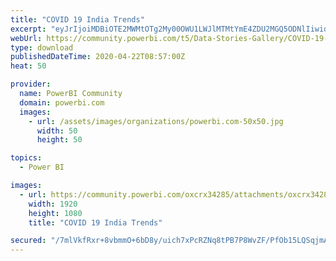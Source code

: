 ```yaml
---
title: "COVID 19 India Trends"
excerpt: "eyJrIjoiMDBiOTE2MWMtOTg2My00OWU1LWJlMTMtYmE4ZDU2MGQ5ODNlIiwidCI6IjI0N2MyMTU5LTI5ZWItNDVhOC05ZjVlLTQxMzgzZWRlOTAxNSJ9"
webUrl: https://community.powerbi.com/t5/Data-Stories-Gallery/COVID-19-India-Trends/m-p/1042123
type: download
publishedDateTime: 2020-04-22T08:57:00Z
heat: 50

provider:
  name: PowerBI Community
  domain: powerbi.com
  images:
    - url: /assets/images/organizations/powerbi.com-50x50.jpg
      width: 50
      height: 50

topics:
  - Power BI

images:
  - url: https://community.powerbi.com/oxcrx34285/attachments/oxcrx34285/DataStoriesGallery/3817/1/Covid%2019%20India.jpg
    width: 1920
    height: 1080
    title: "COVID 19 India Trends"

secured: "/7mlVkfRxr+8vbmmO+6bD8y/uich7xPcRZNq8tPB7P8WvZF/PfOb15LQSqjmAZdFusF7go92upzA/GSQDmjljX+IC0pnDvTjasuf+XwAsew9I89gRvl8BZkD3PnNrnxb/rwATbj3by3mMf09XpDAYnGSTx+A7VJr/+C752e1U1ITezLgmCG6KR26T7MRj/yyNkVEItKSV5Q7ygvfLL99WjBlb8Hx7DbnPuRRD06JyjZNFJ8SUMSmmelMIH2eGm3BqMGFbYavCTdzdP+fsTiso6I2tESzAVD8lUVMyQYL/DSNN9HtckSw7IXSsQi4n+qtPYmEo7IbRP+HgJsQtYgazsEdcNNWpyAUMD8a87nqqxZxOTaT1Qcuw6xrlkiLQI3N;Q+ljS1OMpndkey1nV7jCUA=="
---
```


